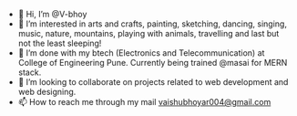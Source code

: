 - 👋 Hi, I’m @V-bhoy
- 👀 I’m interested in arts and crafts, painting, sketching, dancing, singing, music, nature, mountains, playing with animals, travelling and last but not the least sleeping!
- 🌱 I’m done with my btech (Electronics and Telecommunication) at College of Engineering Pune. Currently being trained @masai for MERN stack.
- 💞️ I’m looking to collaborate on projects related to web development and web designing.
- 📫 How to reach me through my mail vaishubhoyar004@gmail.com

<!---
V-bhoy/V-bhoy is a ✨ special ✨ repository because its `README.md` (this file) appears on your GitHub profile.
You can click the Preview link to take a look at your changes.
--->
